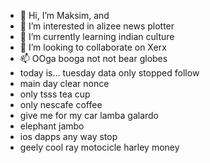 - 👋 Hi, I’m Maksim, and
- 👀 I’m interested in alizee news plotter
- 🌱 I’m currently learning indian culture
- 💞️ I’m looking to collaborate on Xerx
- 📫 OOga booga not not bear globes
- today is... tuesday data only stopped follow
- main day clear nonce
- only tsss tea cup
- only nescafe coffee
- give me for my car lamba galardo
- elephant jambo
- ios dapps any way stop
- geely cool ray motocicle harley money
